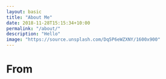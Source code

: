 ```yaml
---
layout: basic
title: "About Me"
date: 2018-11-28T15:15:34+10:00
permalink: "/about/"
description: "Hello"
image: "https://source.unsplash.com/Dq5P6eWZXNY/1600x900"
---
```


# From


